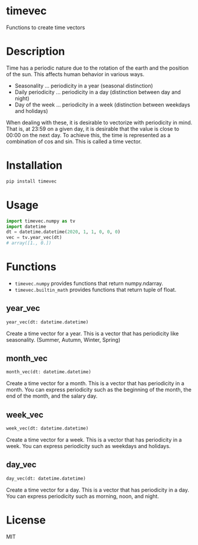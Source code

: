 # timevec

Functions to create time vectors

# Description

Time has a periodic nature due to the rotation of the earth and the position of the sun.
This affects human behavior in various ways.

- Seasonality ... periodicity in a year (seasonal distinction)
- Daily periodicity ... periodicity in a day (distinction between day and night)
- Day of the week ... periodicity in a week (distinction between weekdays and holidays)

When dealing with these, it is desirable to vectorize with periodicity in mind.
That is, at 23:59 on a given day, it is desirable that the value is close to 00:00 on the next day.
To achieve this, the time is represented as a combination of cos and sin.
This is called a time vector.

# Installation

```sh
pip install timevec
```

# Usage

```python
import timevec.numpy as tv
import datetime
dt = datetime.datetime(2020, 1, 1, 0, 0, 0)
vec = tv.year_vec(dt)
# array([1., 0.])
```

# Functions

- `timevec.numpy` provides functions that return numpy.ndarray.
- `timevec.builtin_math` provides functions that return tuple of float.

## year_vec

```python
year_vec(dt: datetime.datetime)
```

Create a time vector for a year.
This is a vector that has periodicity like seasonality.
(Summer, Autumn, Winter, Spring)

## month_vec

```python
month_vec(dt: datetime.datetime)
```

Create a time vector for a month.
This is a vector that has periodicity in a month.
You can express periodicity such as the beginning of the month, the end of the month, and the salary day.

## week_vec

```python
week_vec(dt: datetime.datetime)
```

Create a time vector for a week.
This is a vector that has periodicity in a week.
You can express periodicity such as weekdays and holidays.

## day_vec

```python
day_vec(dt: datetime.datetime)
```

Create a time vector for a day.
This is a vector that has periodicity in a day.
You can express periodicity such as morning, noon, and night.

# License

MIT
